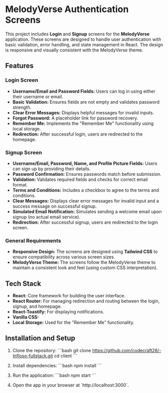 
# MelodyVerse Authentication Screens

This project includes **Login** and **Signup** screens for the **MelodyVerse** application. These screens are designed to handle user authentication with basic validation, error handling, and state management in React. The design is responsive and visually consistent with the MelodyVerse theme.

## Features

### Login Screen

- **Username/Email and Password Fields:** Users can log in using either their username or email.
- **Basic Validation:** Ensures fields are not empty and validates password strength.
- **Clear Error Messages:** Displays helpful messages for invalid inputs.
- **Forgot Password:** A placeholder link for password recovery.
- **Remember Me:** Implements the "Remember Me" functionality using local storage.
- **Redirection:** After successful login, users are redirected to the homepage.

### Signup Screen

- **Username/Email, Password, Name, and Profile Picture Fields:** Users can sign up by providing their details.
- **Password Confirmation:** Ensures passwords match before submission.
- **Validation:** Validates required fields and checks for correct email format.
- **Terms and Conditions:** Includes a checkbox to agree to the terms and conditions.
- **Clear Messages:** Displays clear error messages for invalid input and a success message on successful signup.
- **Simulated Email Notification:** Simulates sending a welcome email upon signup (no actual email service).
- **Redirection:** After successful signup, users are redirected to the login screen.

### General Requirements

- **Responsive Design:** The screens are designed using **Tailwind CSS** to ensure compatibility across various screen sizes.
- **MelodyVerse Theme:** The screens follow the MelodyVerse theme to maintain a consistent look and feel (using custom CSS interpretation).
  
## Tech Stack

- **React:** Core framework for building the user interface.
- **React Router:** For managing redirection and routing between the login, signup, and homepage.
- **React-Toastify:** For displaying notifications.
- **Vanilla CSS:**
- **Local Storage:** Used for the "Remember Me" functionality.

## Installation and Setup

1. Clone the repository:
   \`\`\`bash
  git clone https://github.com/codecraft26/-Infloso-fullstack.git
   cd client
   \`\`\`

2. Install dependencies:
   \`\`\`bash
   npm install
   \`\`\`

3. Run the application:
   \`\`\`bash
   npm start
   \`\`\`

4. Open the app in your browser at \`http://localhost:3000\`.
